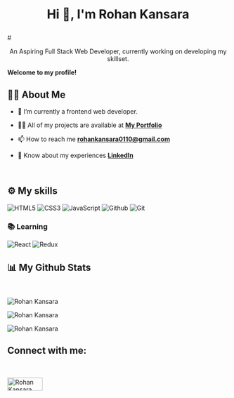 # <p align="center">Hi 👋, I'm Rohan Kansara</p>
#<p align="center">An Aspiring Full Stack Web Developer, currently working on developing my skillset.</p>

**Welcome to my profile!**

## 🙋‍♂️ About Me

- 🔭 I’m currently a frontend web developer.

- 👨‍💻 All of my projects are available at **[My Portfolio](https://RohanKansara01.github.io)**

- 📫 How to reach me **rohankansara0110@gmail.com**

- 📄 Know about my experiences **[LinkedIn](https://www.linkedin.com/in/rohankansara/)**

<br/>

## ⚙️ My skills

![HTML5](https://img.shields.io/badge/html5%20-%23E34F26.svg?&style=for-the-badge&logo=html5&logoColor=white)
![CSS3](https://img.shields.io/badge/css3%20-%231572B6.svg?&style=for-the-badge&logo=css3&logoColor=white)
![JavaScript](https://img.shields.io/badge/JavaScript-F7DF1E?style=for-the-badge&logo=javascript&logoColor=black)
![Github](https://img.shields.io/badge/github%20-%23121011.svg?&style=for-the-badge&logo=github&logoColor=white&color=283238)
![Git](https://img.shields.io/badge/git%20-%23F05033.svg?&style=for-the-badge&logo=git&logoColor=white&Color=c95410)

### 📚 Learning
![React](https://img.shields.io/badge/React-20232A?style=for-the-badge&logo=react&logoColor=61DAFB)
![Redux](https://img.shields.io/badge/Redux-F24E1E?style=for-the-badge&logo=redux&logoColor=white)

## 📊 My Github Stats
<br/>
<p><img align="center" src="https://github-readme-streak-stats.herokuapp.com?user=RohanKansara01&theme=dark" alt="Rohan Kansara" /></p>

<p><img align="center" src="https://github-readme-stats.vercel.app/api/top-langs?username=RohanKansara01&show_icons=true&locale=en&layout=compact&theme=react&hide_border=true&bg_color=0D1117" alt="Rohan Kansara" /></p>

<p><img align="center" src="https://github-readme-stats.vercel.app/api?username=RohanKansara01&show_icons=true&locale=en&theme=react&hide_border=true&bg_color=0D1117" alt="Rohan Kansara" /></p>

## Connect with me:
<br/>
<p align="left">
<a href="https://www.linkedin.com/in/rohankansara/" target="blank"> <img align="center" src="https://img.shields.io/badge/LinkedIn-0077B5?style=for-the-badge&logo=linkedin&logoColor=white" alt="Rohan Kansara" height="30" width="80"  margin="30px 0"/></a>
</p>

<br/>

